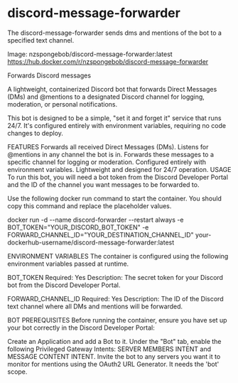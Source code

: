 # discord-message-forwarder
The discord-message-forwarder sends dms and mentions of the bot to a specified text channel. 

Image: nzspongebob/discord-message-forwarder:latest https://hub.docker.com/r/nzspongebob/discord-message-forwarder

Forwards Discord messages

A lightweight, containerized Discord bot that forwards Direct Messages (DMs) and @mentions to a designated Discord channel for logging, moderation, or personal notifications.

This bot is designed to be a simple, "set it and forget it" service that runs 24/7. It's configured entirely with environment variables, requiring no code changes to deploy.

FEATURES
Forwards all received Direct Messages (DMs).
Listens for @mentions in any channel the bot is in.
Forwards these messages to a specific channel for logging or moderation.
Configured entirely with environment variables.
Lightweight and designed for 24/7 operation.
USAGE
To run this bot, you will need a bot token from the Discord Developer Portal and the ID of the channel you want messages to be forwarded to.

Use the following docker run command to start the container. You should copy this command and replace the placeholder values.

docker run -d --name discord-forwarder --restart always -e BOT_TOKEN="YOUR_DISCORD_BOT_TOKEN" -e FORWARD_CHANNEL_ID="YOUR_DESTINATION_CHANNEL_ID" your-dockerhub-username/discord-message-forwarder:latest

ENVIRONMENT VARIABLES
The container is configured using the following environment variables passed at runtime.

BOT_TOKEN
Required: Yes
Description: The secret token for your Discord bot from the Discord Developer Portal.

FORWARD_CHANNEL_ID
Required: Yes
Description: The ID of the Discord text channel where all DMs and mentions will be forwarded.

BOT PREREQUISITES
Before running the container, ensure you have set up your bot correctly in the Discord Developer Portal:

Create an Application and add a Bot to it.
Under the "Bot" tab, enable the following Privileged Gateway Intents: SERVER MEMBERS INTENT and MESSAGE CONTENT INTENT.
Invite the bot to any servers you want it to monitor for mentions using the OAuth2 URL Generator. It needs the 'bot' scope.
